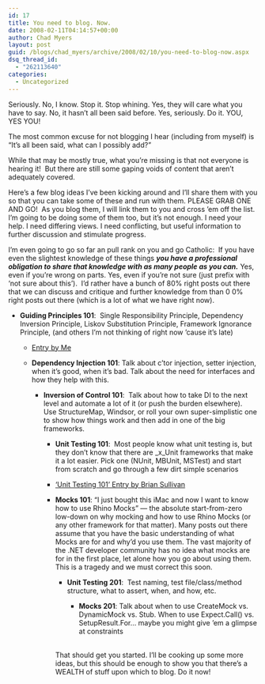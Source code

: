 ```yaml
---
id: 17
title: You need to blog. Now.
date: 2008-02-11T04:14:57+00:00
author: Chad Myers
layout: post
guid: /blogs/chad_myers/archive/2008/02/10/you-need-to-blog-now.aspx
dsq_thread_id:
  - "262113640"
categories:
  - Uncategorized
---
```

Seriously. No, I know. Stop it. Stop whining. Yes, they will care what you have to say. No, it hasn&#8217;t all been said before. Yes, seriously. Do it. YOU, YES YOU!

The most common excuse for not blogging I hear (including from myself) is &#8220;It&#8217;s all been said, what can I possibly add?&#8221;

While that may be mostly true, what you&#8217;re missing is that not everyone is hearing it!&nbsp; But there are still some gaping voids of content that aren&#8217;t adequately covered. 

Here&#8217;s a few blog ideas I&#8217;ve been kicking around and I&#8217;ll share them with you so that you can take some of these and run with them. PLEASE GRAB ONE AND GO!&nbsp; As you blog them, I will link them to you and cross &#8217;em off the list. I&#8217;m going to be doing some of them too, but it&#8217;s not enough. I need your help. I need differing views. I need conflicting, but useful information to further discussion and stimulate progress. 

I&#8217;m even going to go so far an pull rank on you and go Catholic:&nbsp; If you have even the slightest knowledge of these things **_you have a professional obligation to share that knowledge with as many people as you can._** Yes, even if you&#8217;re wrong on parts. Yes, even if you&#8217;re not sure (just prefix with &#8216;not sure about this&#8217;).&nbsp; I&#8217;d rather have a bunch of 80% right posts out there that we can discuss and critique and further knowledge from than 0 0% right posts out there (which is a lot of what we have right now). 

  * **Guiding Principles 101**:&nbsp; Single Responsibility Principle, Dependency Inversion Principle, Liskov Substitution Principle, Framework Ignorance Principle, (and others I&#8217;m not thinking of right now &#8217;cause it&#8217;s late) 
      * [Entry by Me](http://www.lostechies.com/blogs/chad_myers/archive/2008/02/12/guiding-principles-101.aspx)
      * **Dependency Injection 101**: Talk about c&#8217;tor injection, setter injection, when it&#8217;s good, when it&#8217;s bad. Talk about the need for interfaces and how they help with this. 
  
          * **Inversion of Control 101**:&nbsp; Talk about how to take DI to the next level and automate a lot of it (or push the burden elsewhere).&nbsp; Use StructureMap, Windsor, or roll your own super-simplistic one to show how things work and then add in one of the big frameworks. 
  
              * **Unit Testing 101**:&nbsp; Most people know what unit testing is, but they don&#8217;t know that there are _x_Unit frameworks that make it a lot easier. Pick one (NUnit, MBUnit, MSTest) and start from scratch and go through a few dirt simple scenarios
              * [&#8216;Unit Testing 101&#8217; Entry by Brian Sullivan](http://www.sullivansoftdev.com/blog/2008/02/14/UnitTesting101.aspx)
              * **Mocks 101**: &#8220;I just bought this iMac and now I want to know how to use Rhino Mocks&#8221; &#8212; the absolute start-from-zero low-down on why mocking and how to use Rhino Mocks (or any other framework for that matter). Many posts out there assume that you have the basic understanding of what Mocks are for and why&#8217;d you use them. The vast majority of the .NET developer community has no idea what mocks are for in the first place, let alone how you go about using them. This is a tragedy and we must correct this soon. 
  
                  * **Unit Testing 201**:&nbsp; Test naming, test file/class/method structure, what to assert, when, and how, etc. 
  
                      * **Mocks 201**: Talk about when to use CreateMock vs. DynamicMock vs. Stub. When to use Expect.Call() vs. SetupResult.For&#8230; maybe you might give &#8217;em a glimpse at constraints</ul> 
                    &nbsp;
                    
                    That should get you started. I&#8217;ll be cooking up some more ideas, but this should be enough to show you that there&#8217;s a WEALTH of stuff upon which to blog. Do it now!